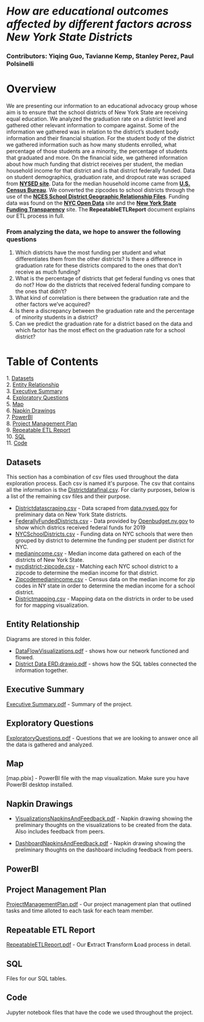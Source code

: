 # *How are educational outcomes affected by different factors across New York State Districts*
### **Contributors:** Yiqing Guo, Tavianne Kemp, Stanley Perez, Paul Polsinelli

<h1>Overview</h1>

We are presenting our information to an educational advocacy group whose aim is to ensure that the school districts of New York State are receiving equal education. We analyzed the graduation rate on a district level and gathered other relevant information to compare against. Some of the information we
gathered was in relation to the district’s student body information and their financial situation. For the student body of the district we gathered information such as how many students enrolled, what percentage of those students are a minority, the percentage of students that graduated and more. On the
financial side, we gathered information about how much funding that district receives per student, the median household income for that district and is that district federally funded.
Data on student demographics, graduation rate, and dropout rate was scraped from [**NYSED site**](https://data.nysed.gov/lists.php?type=district). Data for the median household income came from [**U.S. Census Bureau**](https://data.census.gov/cedsci/table?q=median+income&g=860XX00US11701). We converted the zipcodes to school districts through the use of the [**NCES School District Geographic Relationship Files**](https://nces.ed.gov/programs/edge/Geographic/RelationshipFiles). Funding data was found on the [**NYC Open Data**](https://data.cityofnewyork.us/Education/FY2020-Local-Law-16-Final-Report/cvqn-xqrr/data) site and the [**New York State Funding Transparency**](https://openbudget.ny.gov/sft/sft-districts-19.html) site.
The **RepeatableETLReport** document explains our ETL process in full. 

### **From analyzing the data, we hope to answer the following questions**

1. Which districts have the most funding per student and what differentiates them from the other districts? Is there a difference in graduation rate for these districts compared to the ones that don’t receive as much funding?
2. What is the percentage of districts that get federal funding vs ones that do not? How do the districts that received federal funding compare to the ones that didn’t?
3. What kind of correlation is there between the graduation rate and the other factors we’ve acquired?
4. Is there a discrepancy between the graduation rate and the percentage of minority students in a district?
5. Can we predict the graduation rate for a district based on the data and which factor has the most effect on the graduation rate for a school district?

<h1>Table of Contents</h1>
1. <a href = "#datasets"> Datasets</a> <br />
2. <a href = "#entity-relationship">Entity Relationship</a> <br />
3. <a href = "#executive-summary">Executive Summary</a><br />
4. <a href = "#exploratory-questions">Exploratory Questions</a> <br />
5. <a href = "#map">Map</a><br />
6. <a href = "#napkin-drawings">Napkin Drawings</a> <br />
7. <a href = "#powerbi">PowerBI</a> <br />
8. <a href = "#project-management-plan">Project Management Plan</a> <br />
9. <a href = "#repeatable-etl-report">Repeatable ETL Report<a/><br />
10. <a href = "#sql">SQL <a/><br />
11. <a href = "#code">Code</a>

<h2>Datasets</h2>
  
  This section has a combination of csv files used throughout the data exploration process. Each csv is named it's purpose. The csv that contains all the information is the [Districtdatafinal.csv](https://github.com/knowledgeforall/Dev10_Final_Project/blob/main/Datasets/districtdatafinal.csv). For clarity purposes, below is a list of the remaining csv files and their purpose.
* [Districtdatascraping.csv](https://github.com/knowledgeforall/Dev10_Final_Project/blob/main/Datasets/DistrictDataScraping.csv) - Data scraped from [data.nysed.gov](https://data.nysed.gov/lists.php?type=district) for preliminary data on New York State districts.
* [FederallyFundedDistricts.csv](https://github.com/knowledgeforall/Dev10_Final_Project/blob/main/Datasets/FederallyFundedDistricts.csv) - Data provided by [Openbudget.ny.gov](https://openbudget.ny.gov/sft/sft-districts-19.html) to show which districs received federal funds for 2019
* [NYCSchoolDistricts.csv](https://github.com/knowledgeforall/Dev10_Final_Project/blob/main/Datasets/NYCSchoolDistricts.csv) - Funding data on NYC schools that were then grouped by district to determine the funding per student per district for NYC.
* [medianincome.csv](https://github.com/knowledgeforall/Dev10_Final_Project/blob/main/Datasets/medianincome.csv) - Median income data gathered on each of the districts of New York State. 
* [nycdistrict-zipcode.csv](https://github.com/knowledgeforall/Dev10_Final_Project/blob/main/Datasets/nycdistrict-zipcode.csv) - Matching each NYC school district to a zipcode to determine the median income for that district.
* [Zipcodemedianincome.csv](https://github.com/knowledgeforall/Dev10_Final_Project/blob/main/Datasets/Zipcodemedianincome.csv) - Census data on the median income for zip codes in NY state in order to determine the median income for a school district.
* [Districtmapping.csv](https://github.com/knowledgeforall/Dev10_Final_Project/blob/main/Datasets/Districtmapping.csv) - Mapping data on the districts in order to be used for for mapping visualization.
  
<h2>Entity Relationship</h2>
  
  Diagrams are stored in this folder.
* [DataFlowVisualizations.pdf](https://github.com/knowledgeforall/Dev10_Final_Project/blob/main/ER/DataFlowVisualization.pdf) - shows how our network functioned and flowed. 
* [District Data ERD.drawio.pdf](https://github.com/knowledgeforall/Dev10_Final_Project/blob/main/ER/District%20Data%20ERD.drawio.pdf) - shows how the SQL tables connected the information together. 
<h2>Executive Summary</h2>
  
  [Executive Summary.pdf](https://github.com/knowledgeforall/Dev10_Final_Project/tree/main/Exec%20Summary) - Summary of the project.
  
<h2>Exploratory Questions</h2>
  
  [ExploratoryQuestions.pdf](https://github.com/knowledgeforall/Dev10_Final_Project/tree/main/Exploratory%20Questions) - Questions that we are looking to answer once all the data is gathered and analyzed.
  
<h2>Map</h2>
  
  [map.pbix] - PowerBI file with the map visualization. Make sure you have PowerBI desktop installed. 
  
<h2>Napkin Drawings</h2>
  
 * [VisualizationsNapkinsAndFeedback.pdf](https://github.com/knowledgeforall/Dev10_Final_Project/blob/main/Napkin%20Drawings/VisualizationsNapkinsAndFeedback.pdf) - Napkin drawing showing the preliminary thoughts on the visualizations to be created from the data. Also includes feedback from peers. 
  
 * [DashboardNapkinsAndFeedback.pdf](https://github.com/knowledgeforall/Dev10_Final_Project/blob/main/Napkin%20Drawings/DashboardNapkinsAndFeedback.pdf) - Napkin drawing showing the preliminary thoughts on the dashboard including feedback from peers.
  
<h2>PowerBI</h2>

<h2>Project Management Plan</h2>
  
  [ProjectManagementPlan.pdf](https://github.com/knowledgeforall/Dev10_Final_Project/blob/main/Project%20Management%20Plan/ProjectManagementPlan.pdf) - Our project management plan that outlined tasks and time alloted to each task for each team member.
  
<h2>Repeatable ETL Report</h2>
  
  [RepeatableETLReport.pdf](https://github.com/knowledgeforall/Dev10_Final_Project/blob/main/Repeatable%20ETL%20Report/RepeatableETLReport.pdf) - Our <b>E</b>xtract <b>T</b>ransform <b>L</b>oad process in detail.
  
<h2>SQL</h2>
  Files for our SQL tables.
  
<h2>Code</h2>
  Jupyter notebook files that have the code we used throughout the project.
